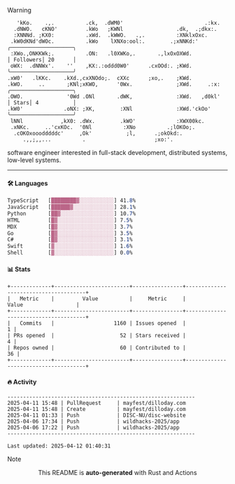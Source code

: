> [!WARNING]
> ```>     .'.                         .lxx;                            ..    
>    'kKo.    .,.          .ck,  .dWM0'                          .:kx.   
>   .dNWO.   cKNO'         .kWo   ;KWNl                 .dk,  .;dkx:.    
>   :XNNNd. ;KX0:          .xWd.  .kWWO.   .,.          :XNklxOxc.       
>  .kW0dKNd'dWOc.          .kWo    lXNXo:ool:.        .;xNNKd:'          ╭────────────────────╮
>  :XWo.,ONKKWk;.          .ON:   .l0XWKo,.       .,lxOxOXWd.            │ Followers│ 20      │
>  oWX:  .dNNWx'.    ''    ,KX:.:oddd0W0'      .cxOOd:. ;KWd.            ╰────────────────────╯
> .xW0'   .lKKc.    .kXd.,cxXNOdo;.  cXXc      ;xo,.    ;KWd.            
> .kWO.     ..       ;KNl;xKWO,      '0Wx.              ;XWd.     .:x:   ╭────────────────────╮
> .OWO.              '0Wd .ONl       .dWK,              :XWd.   ,d0kl'   │ Stars│ 4           │
> .kW0'             .oNX: ;XK,        :XNl              :XWd.'ckOo'      ╰────────────────────╯
>  lNNl            ,kX0: .dWx.        .kWO'             :XWX00kc.        
>  .xNKc.     ..'cxKOc.  '0Nl          :XNo          .;lOKOo;.           
>   .cOKOxooodddddc'     ,Ok'           ;l,      .;okOkd:.               
>      .,,;,,...          .                      ;xo:'.                  
> ```
> <p>software engineer interested in full-stack development, distributed systems, low-level systems.</p>

---

#### 🛠️ Languages
```css
TypeScript   [████████▓░░░░░░░░░░░] 41.8%
JavaScript   [██████▓░░░░░░░░░░░░░] 28.1%
Python       [██▓░░░░░░░░░░░░░░░░░] 10.7%
HTML         [█▓░░░░░░░░░░░░░░░░░░] 7.5%
MDX          [█▓░░░░░░░░░░░░░░░░░░] 3.7%
Go           [█▓░░░░░░░░░░░░░░░░░░] 3.5%
C#           [█▓░░░░░░░░░░░░░░░░░░] 3.1%
Swift        [▓░░░░░░░░░░░░░░░░░░░] 1.6%
Shell        [▓░░░░░░░░░░░░░░░░░░░] 0.0%
```

#### 📊 Stats
```
+-------------+------------------------+----------------+--------------------------------------+
|   Metric    |         Value          |     Metric     |                Value                 |
+-------------+------------------------+----------------+--------------------------------------+
|   Commits   |                   1160 | Issues opened  |                                    1 |
| PRs opened  |                     52 | Stars received |                                    4 |
| Repos owned |                     60 | Contributed to |                                   36 |
+-------------+------------------------+----------------+--------------------------------------+
```

#### 🔥 Activity
```
------------------------------------------------------------
2025-04-11 15:48 | PullRequest     | mayfest/dilloday.com
2025-04-11 15:48 | Create          | mayfest/dilloday.com
2025-04-11 01:33 | Push            | DISC-NU/disc-website
2025-04-06 17:34 | Push            | wildhacks-2025/app
2025-04-06 17:22 | Push            | wildhacks-2025/app
------------------------------------------------------------

Last updated: 2025-04-12 01:40:31
```

> [!NOTE]
> <p align="center">This README is <b>auto-generated</b> with Rust and Actions</p>